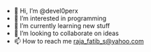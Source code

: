 - 👋 Hi, I’m @devel0perx
- 👀 I’m interested in programming
- 🌱 I’m currently learning new stuff
- 💞️ I’m looking to collaborate on ideas
- 📫 How to reach me raja_fatib_s@yahoo.com

<!---
devel0perx/devel0perx is a ✨ special ✨ repository because its `README.md` (this file) appears on your GitHub profile.
You can click the Preview link to take a look at your changes.
--->
